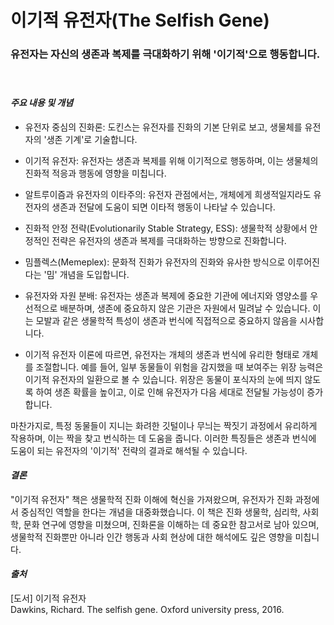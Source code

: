 # 이기적 유전자(The Selfish Gene)

### 유전자는 자신의 생존과 복제를 극대화하기 위해 '이기적'으로 행동합니다.    
　   
#### ***주요 내용 및 개념***
 - 유전자 중심의 진화론: 도킨스는 유전자를 진화의 기본 단위로 보고, 생물체를 유전자의 '생존 기계'로 기술합니다.
   
   
 - 이기적 유전자: 유전자는 생존과 복제를 위해 이기적으로 행동하며, 이는 생물체의 진화적 적응과 행동에 영향을 미칩니다.
   
   
 - 알트루이즘과 유전자의 이타주의: 유전자 관점에서는, 개체에게 희생적일지라도 유전자의 생존과 전달에 도움이 되면 이타적 행동이 나타날 수 있습니다.
   
  
 - 진화적 안정 전략(Evolutionarily Stable Strategy, ESS): 생물학적 상황에서 안정적인 전략은 유전자의 생존과 복제를 극대화하는 방향으로 진화합니다.
   
   
 - 밈플렉스(Memeplex): 문화적 진화가 유전자의 진화와 유사한 방식으로 이루어진다는 '밈' 개념을 도입합니다.
   
   
 - 유전자와 자원 분배: 유전자는 생존과 복제에 중요한 기관에 에너지와 영양소를 우선적으로 배분하며, 생존에 중요하지 않은 기관은 자원에서 밀려날 수 있습니다. 이는 모발과 같은 생물학적 특성이 생존과 번식에 직접적으로 중요하지 않음을 시사합니다.

 - 이기적 유전자 이론에 따르면, 유전자는 개체의 생존과 번식에 유리한 형태로 개체를 조절합니다. 예를 들어, 일부 동물들이 위험을 감지했을 때 보여주는 위장 능력은 이기적 유전자의 일환으로 볼 수 있습니다. 위장은 동물이 포식자의 눈에 띄지 않도록 하여 생존 확률을 높이고, 이로 인해 유전자가 다음 세대로 전달될 가능성이 증가합니다.

마찬가지로, 특정 동물들이 지니는 화려한 깃털이나 무늬는 짝짓기 과정에서 유리하게 작용하며, 이는 짝을 찾고 번식하는 데 도움을 줍니다. 이러한 특징들은 생존과 번식에 도움이 되는 유전자의 '이기적' 전략의 결과로 해석될 수 있습니다.


#### ***결론***      
"이기적 유전자" 책은 생물학적 진화 이해에 혁신을 가져왔으며, 유전자가 진화 과정에서 중심적인 역할을 한다는 개념을 대중화했습니다. 이 책은 진화 생물학, 심리학, 사회학, 문화 연구에 영향을 미쳤으며, 진화론을 이해하는 데 중요한 참고서로 남아 있으며, 생물학적 진화뿐만 아니라 인간 행동과 사회 현상에 대한 해석에도 깊은 영향을 미칩니다. 

#### ***출처***      
[도서] 이기적 유전자    
Dawkins, Richard. The selfish gene. Oxford university press, 2016.
<!--stackedit_data:
eyJoaXN0b3J5IjpbMTM0NzM5ODE3OSwtMTY3MDA1NTMyNV19
-->